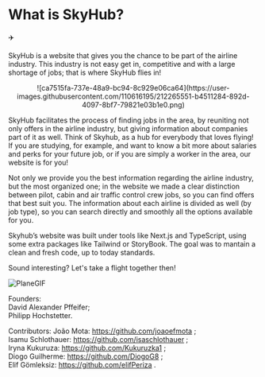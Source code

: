 <h1> What is SkyHub? </h1> ✈️


SkyHub is a website that gives you the chance to be part of the airline industry. This industry is not easy get in, competitive and with a large shortage of jobs; that is where SkyHub flies in!



<p align="center"">![ca7515fa-737e-48a9-bc94-8c929e06ca64](https://user-images.githubusercontent.com/110616195/212265551-b4511284-892d-4097-8bf7-79821e03b1e0.png)</p>



SkyHub facilitates the process of finding jobs in the area, by reuniting not only offers in the airline industry, but giving information about companies part of it as well. Think of Skyhub, as a hub for everybody that loves flying! If you are studying, for example, and want to know a bit more about salaries and perks for your future job, or if you are simply a worker in the area, our website is for you!



Not only we provide you the best information regarding the airline industry, but the most organized one; in the website we made a clear distinction between pilot, cabin and air traffic control crew jobs, so you can find offers that best suit you. The information about each airline is divided as well (by job type), so you can search directly and smoothly all the options available for you.



Skyhub’s website was built under tools like Next.js and TypeScript, using some extra packages like Tailwind or StoryBook. The goal was to mantain a clean and fresh code, up to today standards.



Sound interesting? Let's take a flight together then!




![PlaneGIF](https://user-images.githubusercontent.com/110616195/212265621-2967f9f4-2967-4223-abfd-bca811e5b9a2.gif)



Founders:
<br>
David Alexander Pffeifer;
<br>
Philipp Hochstetter.



Contributors:
João Mota: https://github.com/joaoefmota ;
<br>
Isamu Schlothauer: https://github.com/isaschlothauer ;
<br>
Iryna Kukuruza: https://github.com/Kukuruzka1 ;
<br>
Diogo Guilherme: https://github.com/DiogoG8 ;
<br>
Elif Gömleksiz: https://github.com/elifPeriza .
